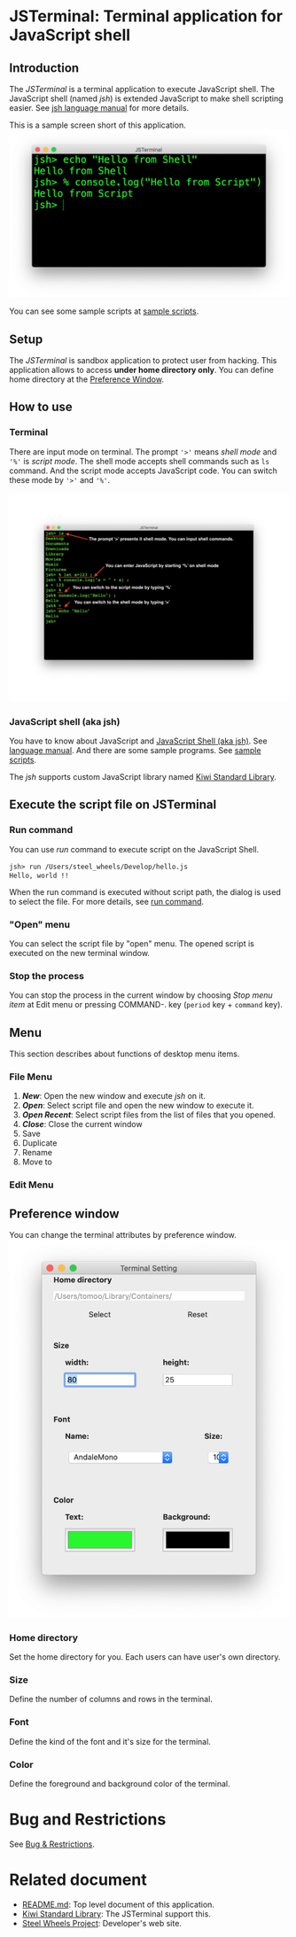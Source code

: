 # JSTerminal: Terminal application for JavaScript shell

## Introduction
The *JSTerminal* is a terminal application to execute JavaScript shell.
The JavaScript shell (named *jsh*) is extended JavaScript to make shell scripting easier. See [jsh language manual](https://github.com/steelwheels/JSTools/blob/master/Document/jsh-lang.md) for more details.

This is a sample screen short of this application.
![Main window](./Images/main-screenshot.png)

You can see some sample scripts at [sample scripts](https://github.com/steelwheels/JSTools/blob/master/Document/samples/sample.md).

## Setup
The *JSTerminal* is sandbox application to protect user from hacking.
This application allows to access __under home directory only__.
You can define home directory at the [Preference Window](#Preference).

## How to use
### Terminal
There are input mode on terminal.
The prompt `'>'` means *shell mode* and `'%'` is *script mode*.
The shell mode accepts shell commands such as `ls` command.
And the script mode accepts JavaScript code.
You can switch these mode by `'>'` and `'%'`.

![Two modes](Images/mode2.png)

### JavaScript shell (aka jsh)
You have to know about JavaScript and [JavaScript Shell (aka jsh)](https://github.com/steelwheels/JSTools/blob/master/Document/jsh-lang.md).
See [language manual](https://github.com/steelwheels/JSTools/blob/master/Document/jsh-lang.md). And there are some sample programs. See [sample scripts](https://github.com/steelwheels/JSTools/blob/master/Document/samples/sample.md).

The *jsh* supports custom JavaScript library named [Kiwi Standard Library](https://github.com/steelwheels/KiwiScript/blob/master/KiwiLibrary/Document/Library.md).

## Execute the script file on JSTerminal
### Run command
You can use *run* command to execute script on the JavaScript Shell.
````
jsh> run /Users/steel_wheels/Develop/hello.js
Hello, world !!
````

When the run command is executed without script path, the dialog is used to select the file.
For more details, see [run command](https://github.com/steelwheels/JSTools/blob/master/Document/builtins/run-man.md).

### "Open" menu
You can select the script file by "open" menu.
The opened script is executed on the new terminal window.

### Stop the process
You can stop the process in the current window by choosing
_Stop menu item_ at Edit menu or pressing COMMAND-. key (`period` key + `command` key).

## Menu
This section describes about functions of desktop menu items.
### File Menu
1. ___New___: Open the new window and execute *jsh* on it.
2. ___Open___: Select script file and open the new window to execute it.
3. ___Open Recent___: Select script files from the list of files that you opened.
4. ___Close___: Close the current window
5. Save
6. Duplicate
7. Rename
8. Move to

### Edit Menu

## Preference window
You can change the terminal attributes by preference window.
![Preference window](./Images/preference-screenshot.png)

### Home directory
Set the home directory for you. Each users can have user's own directory.
### Size
Define the number of columns and rows in the terminal.
### Font
Define the kind of the font and it's size for the terminal.
### Color
Define the foreground and background color of the terminal.

# Bug and Restrictions
See [Bug & Restrictions](https://github.com/steelwheels/JSTerminal/blob/master/Documents/Restrictions.md).

# Related document
* [README.md](https://github.com/steelwheels/JSTerminal): Top level document of this application.
* [Kiwi Standard Library](https://github.com/steelwheels/KiwiScript/blob/master/KiwiLibrary/Document/Library.md): The JSTerminal support this.
* [Steel Wheels Project](http://steelwheels.github.io): Developer's web site.
